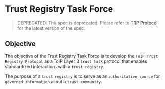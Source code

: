 # Trust Registry Task Force

> DEPRECATED: This spec is deprecated. Please refer to [TRP Protocol](https://github.com/trustoverip/tswg-trust-registry-protocol/tree/main) for the latest version of the spec.

## Objective

The objective of the Trust Registry Task Force is to develop the `ToIP Trust Registry Protocol` as a ToIP Layer 3 `trust task` protocol that enables
standardized interactions with a `trust registry`.

The purpose of a `trust registry` is to serve as an `authoritative source` for `governed information` about a `trust community`.
